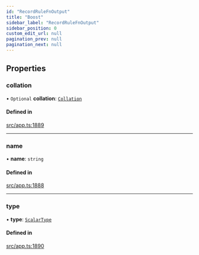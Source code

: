 ```yaml
---
id: "RecordRuleFnOutput"
title: "Boost"
sidebar_label: "RecordRuleFnOutput"
sidebar_position: 0
custom_edit_url: null
pagination_prev: null
pagination_next: null
---
```


## Properties

### collation

• `Optional` **collation**: [`Collation`](../namespaces/yom.md#collation)

#### Defined in

[src/app.ts:1889](https://github.com/yolmio/boost/blob/5cada48/src/app.ts#L1889)

___

### name

• **name**: `string`

#### Defined in

[src/app.ts:1888](https://github.com/yolmio/boost/blob/5cada48/src/app.ts#L1888)

___

### type

• **type**: [`ScalarType`](../namespaces/yom.md#scalartype)

#### Defined in

[src/app.ts:1890](https://github.com/yolmio/boost/blob/5cada48/src/app.ts#L1890)

